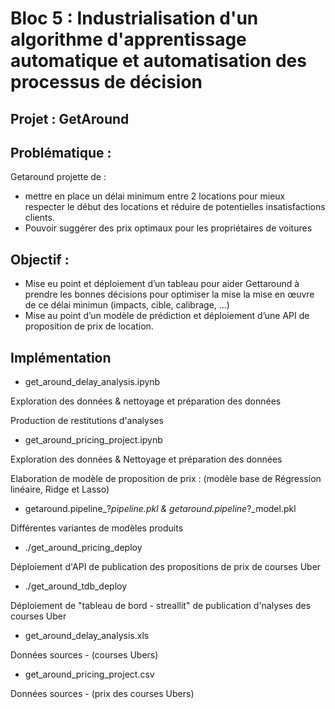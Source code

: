 # Bloc 5 : Industrialisation d'un algorithme d'apprentissage automatique et automatisation des processus de décision

## Projet : GetAround

## Problématique :
Getaround projette de :
* mettre en place un délai minimum entre 2 locations pour mieux respecter le début des locations et réduire de potentielles insatisfactions clients.
* Pouvoir suggérer des prix optimaux pour les propriétaires de voitures 

## Objectif :
* Mise eu point et déploiement d’un tableau pour aider Gettaround à prendre les bonnes décisions  pour optimiser la mise la mise en œuvre de ce délai minimun (impacts, cible, calibrage, …)
* Mise au point d’un modèle de prédiction et déploiement d’une API de proposition de prix de location.

## Implémentation

* get_around_delay_analysis.ipynb

Exploration des données & nettoyage et préparation des données

Production de restitutions d'analyses

* get_around_pricing_project.ipynb

Exploration des données & Nettoyage et préparation des données

Elaboration de modèle de proposition de prix : (modèle base de Régression linéaire, Ridge et Lasso)

* getaround.pipeline_?_pipeline.pkl & getaround.pipeline_?_model.pkl

Différentes variantes de modèles produits

* ./get_around_pricing_deploy
  
Déploiement d'API de publication des propositions de prix de courses Uber 

* ./get_around_tdb_deploy
  
Déploiement de "tableau de bord - streallit" de publication d'nalyses des courses Uber 

* get_around_delay_analysis.xls
  
Données sources - (courses Ubers)

* get_around_pricing_project.csv
  
Données sources - (prix des courses Ubers)
